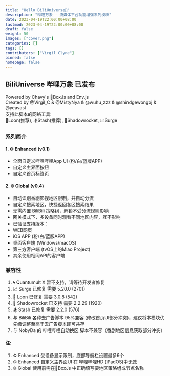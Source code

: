 ```yaml
---
title: "Hello BiliUniverse👋"
description: "哔哩万象 - 流媒体平台功能增强系列模块"
date: 2023-04-19T22:00:00+08:00
lastmod: 2023-04-19T22:00:00+08:00
draft: false
weight: 50
images: ["cover.png"]
categories: []
tags: []
contributors: ["Virgil Clyne"]
pinned: false
homepage: false
---
```


## BiliUniverse 哔哩万象 已发布
Powered by Chavy's 🧰BoxJs and Env.js  
Created by @Virgil_C & @MistyNya & @wuhu_zzz & @shindgewongxj & @yeavast  
支持此脚本的网络工具:  
🎈Loon(推荐), 🏂Stash(推荐), 🚀Shadowrocket, 📈Surge  

### 系列简介
#### 1. ⚙️ Enhanced (v0.1)
* 全面自定义哔哩哔哩App UI (粉/白/蓝版APP)
* 自定义主界面按钮
* 自定义首页标签页

#### 2. 🌐 Global (v0.4)
* 自动识别番剧影视地区限制，并自动分流
* 自定义搜索地区，快捷返回各区搜索结果
* 无需内置 BiliBili 策略组，解锁不受分流规则影响
* 网关模式下，多设备同时观看不同地区内容，互不影响
* 已验证支持版本：
* WEB网页
* iOS APP (粉/白/蓝版APP)
* 桌面客户端 (Windows/macOS)
* 第三方客户端 (tvOS上的Miao Project)
* 其余使用相同API的客户端

### 兼容性
1. 🌀 Quantumult X 暂不支持，请等待开发者修复
2. 📈 Surge 已修复 需要 5.20.0 (2701)
3. 🎈 Loon 已修复 需要 3.0.8 (542)
4. 🚀 Shadowrocket 已支持 需要 2.2.29 (1920)
5. 🏂 Stash 已修复 需要 2.2.0 (576)
6. 与 BiliBili 各种去广告脚本 95%兼容 (修改首页UI部分冲突)，建议将本模块优先级调整至高于去广告脚本即可共存
7. 与 NobyDa 的 哔哩哔哩自动换区 脚本不兼容（番剧地区信息获取部分冲突）

#### 注:
1. ⚙️ Enhanced 受设备显示限制，底部导航栏设置最多6个
2. ⚙️ Enhanced 自定义主界面UI 在 哔哩哔哩HD (iPadOS)中无效
3. 🌐 Global 使用前需在🧰BoxJs 中正确填写要地区策略组或节点名称